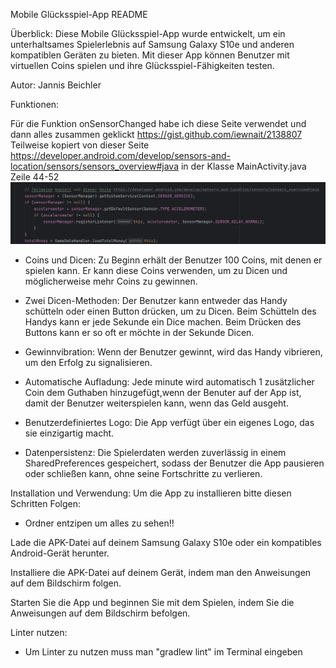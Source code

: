 Mobile Glücksspiel-App README

Überblick:
Diese Mobile Glücksspiel-App wurde entwickelt, um ein unterhaltsames Spielerlebnis auf Samsung Galaxy S10e und anderen kompatiblen Geräten zu bieten. Mit dieser App können Benutzer mit virtuellen Coins spielen und ihre Glücksspiel-Fähigkeiten testen.

Autor: Jannis Beichler

Funktionen:

Für die Funktion onSensorChanged habe ich diese Seite verwendet und dann alles zusammen geklickt https://gist.github.com/iewnait/2138807
Teilweise kopiert von dieser Seite https://developer.android.com/develop/sensors-and-location/sensors/sensors_overview#java in der Klasse MainActivity.java Zeile 44-52
![alt text](image-1.png)

- Coins und Dicen: Zu Beginn erhält der Benutzer 100 Coins, mit denen er spielen kann. Er kann diese Coins verwenden, um zu Dicen und möglicherweise mehr Coins zu gewinnen.

- Zwei Dicen-Methoden: Der Benutzer kann entweder das Handy schütteln oder einen Button drücken, um zu Dicen. Beim Schütteln des Handys kann er jede Sekunde ein Dice machen. Beim Drücken des Buttons kann er so oft er möchte in der Sekunde Dicen.

- Gewinnvibration: Wenn der Benutzer gewinnt, wird das Handy vibrieren, um den Erfolg zu signalisieren.

- Automatische Aufladung: Jede minute wird automatisch 1 zusätzlicher Coin dem Guthaben hinzugefügt,wenn der Benuter auf der App ist, damit der Benutzer weiterspielen kann, wenn das Geld ausgeht.

- Benutzerdefiniertes Logo: Die App verfügt über ein eigenes Logo, das sie einzigartig macht.

- Datenpersistenz: Die Spielerdaten werden zuverlässig in einem SharedPreferences gespeichert, sodass der Benutzer die App pausieren oder schließen kann, ohne seine Fortschritte zu verlieren.

Installation und Verwendung:
Um die App zu installieren bitte diesen Schritten Folgen:

- Ordner entzipen um alles zu sehen!!

Lade die APK-Datei auf deinem Samsung Galaxy S10e oder ein kompatibles Android-Gerät herunter.

Installiere die APK-Datei auf deinem Gerät, indem man den Anweisungen auf dem Bildschirm folgen.

Starten Sie die App und beginnen Sie mit dem Spielen, indem Sie die Anweisungen auf dem Bildschirm befolgen.

Linter nutzen:

- Um Linter zu nutzen muss man "gradlew lint" im Terminal eingeben
